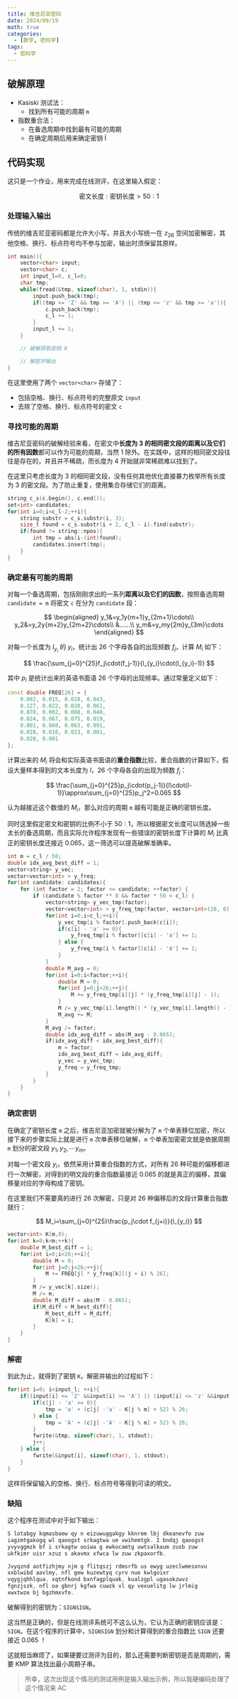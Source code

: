 ```yaml
---
title: 维吉尼亚密码
date: 2024/09/19
math: true
categories:
  - [数学, 密码学]
tags:
  - 密码学
---
```


## 破解原理

- Kasiski 测试法：
  - 找到所有可能的周期 `m`
- 指数重合法：
  - 在备选周期中找到最有可能的周期
  - 在确定周期后用来确定密钥
Í
## 代码实现

这只是一个作业，用来完成在线测评，在这里输入假定：

$$
\text{密文长度}:\text{密钥长度} > 50:1
$$

### 处理输入输出

传统的维吉尼亚密码都是允许大小写，并且大小写统一在 $\mathbb{z}_{26}$ 空间加密解密，其他空格、换行、标点符号均不参与加密，输出时须保留其原样。

```cpp
int main(){
    vector<char> input;
    vector<char> c;
    int input_l=0, c_l=0;
    char tmp;
    while(fread(&tmp, sizeof(char), 1, stdin)){
        input.push_back(tmp);
        if((tmp <= 'Z' && tmp >= 'A') || (tmp <= 'z' && tmp >= 'a')){
            c.push_back(tmp);
            c_l += 1;
        }
        input_l += 1;
    }

	// 破解获取密钥 K

	// 解密并输出
}
```

在这里使用了两个 `vector<char>` 存储了：

- 包括空格、换行、标点符号的完整原文 `input`
- 去除了空格、换行、标点符号的密文 `c`

### 寻找可能的周期

维吉尼亚密码的破解经验来看，在密文中**长度为 3 的相同密文段的距离以及它们的所有因数**都可以作为可能的周期，当然 1 除外。在实践中，这样的相同密文段往往是存在的，并且并不稀疏，而长度为 4 开始就非常稀疏难以找到了。

在这里只考虑长度为 3 的相同密文段，没有任何其他优化直接暴力枚举所有长度为 3 的密文段。为了防止重复，使用集合存储它们的距离。

```cpp
string c_s(c.begin(), c.end());
set<int> candidates;
for(int i=0;i<c_l-2;++i){
    string substr = c_s.substr(i, 3);
    size_t found = c_s.substr(i + 2, c_l - i).find(substr);
    if(found != string::npos){
        int tmp = abs(i-(int)found);
        candidates.insert(tmp);
    }
}
```

### 确定最有可能的周期

对每一个备选周期，包括刚刚求出的一系列**距离以及它们的因数**，按照备选周期 `candidate = m` 将密文 `c` 在分为 `candidate` 段：

$$
\begin{aligned}
y_1&=y_1y{m+1}y_{2m+1}\cdots\\
y_2&=y_2y{m+2}y_{2m+2}\cdots\\
&......\\
y_m&=y_my{2m}y_{3m}\cdots
\end{aligned}
$$

对每一个长度为 $l_{y_i}$ 的 $y_i$，统计出 26 个字母各自的出现频数 $f_j$，计算 $M_i$ 如下：

$$
\frac{\sum_{j=0}^{25}f_j\cdot(f_j-1)}{l_{y_i}\cdot(l_{y_i}-1)}
$$

其中 $p_i$ 是统计出来的英语书面语 26 个字母的出现频率。通过常量定义如下：

```cpp
const double FREQ[26] = {
    0.082, 0.015, 0.028, 0.043,
    0.127, 0.022, 0.020, 0.061,
    0.070, 0.002, 0.008, 0.040,
    0.024, 0.067, 0.075, 0.019,
    0.001, 0.060, 0.063, 0.091,
    0.028, 0.010, 0.023, 0.001,
    0.020, 0.001
};
```

计算出来的 $M_i$ 将会和实际英语书面语的**重合指数**比较，重合指数的计算如下，假设大量样本得到的文本长度为 $l$，26 个字母各自的出现为频数 $f_j$：

$$
\frac{\sum_{j=0}^{25}p_j\cdot(p_j-1)}{l\cdot(l-1)}\approx\sum_{j=0}^{25}p_j^2=0.065
$$

认为越接近这个数值的 $M_i$，那么对应的周期 `m` 越有可能是正确的密钥长度。

同时这里假定密文和密钥的比例不小于 $50:1$，所以根据密文长度可以筛选掉一些太长的备选周期，而且实际允许程序发现有一些错误的密钥长度下计算的 $M_i$ 比真正的密钥长度还接近 $0.065$，这一筛选可以提高破解准确率。

```cpp
int m = c_l / 50;
double idx_avg_best_diff = 1;
vector<string> y_vec;
vector<vector<int> > y_freq;
for(int candidate: candidates){
    for (int factor = 2; factor <= candidate; ++factor) {
        if (candidate % factor ** 0 && factor * 50 < c_l) {
            vector<string> y_vec_tmp(factor);
            vector<vector<int> > y_freq_tmp(factor, vector<int>(26, 0));
            for(int i=0;i<c_l;++i){
                y_vec_tmp[i % factor].push_back(c[i]);
                if(c[i] - 'a' >= 0){
                    y_freq_tmp[i % factor][c[i] - 'a'] += 1;
                } else {
                    y_freq_tmp[i % factor][c[i] - 'A'] += 1;
                }
            }
            double M_avg = 0;
            for(int i=0;i<factor;++i){
                double M = 0;
                for(int j=0;j<26;++j){
                    M += y_freq_tmp[i][j] * (y_freq_tmp[i][j] - 1);
                }
                M /= y_vec_tmp[i].length() * (y_vec_tmp[i].length() - 1);
                M_avg += M;
            }
            M_avg /= factor;
            double idx_avg_diff = abs(M_avg - 0.065);
            if(idx_avg_diff < idx_avg_best_diff){
                m = factor;
                idx_avg_best_diff = idx_avg_diff;
                y_vec = y_vec_tmp;
                y_freq = y_freq_tmp;
            }
        }
    }
}
```

### 确定密钥

在确定了密钥长度 `m` 之后，维吉尼亚加密就被分解为了 `m` 个单表移位加密，所以接下来的步骤实际上就是进行 `m` 次单表移位破解，`m` 个单表加密密文就是依据周期 `m` 划分的密文段 $y_1,y_2,\cdots y_m$。

对每一个密文段 $y_i$，依然采用计算重合指数的方式，对所有 26 种可能的偏移都进行一次解密，对得到的明文段的重合指数最接近 $0.065$ 的就是真正的偏移，其偏移量对应的字母构成了密钥。

在这里我们不需要真的进行 26 次解密，只是对 26 种偏移后的文段计算重合指数就行：

$$
M_i=\sum_{j=0}^{25}\frac{p_j\cdot f_{j+i}}{l_{y_i}}
$$

```cpp
vector<int> K(m,0);
for(int k=0;k<m;++k){
    double M_best_diff = 1;
    for(int i=0;i<26;++i){
        double M = 0;
        for(int j=0;j<26;++j){
            M += FREQ[j] * y_freq[k][(j + i) % 26];
        }
        M /= y_vec[k].size();
        M /= m;
        double M_diff = abs(M - 0.065);
        if(M_diff < M_best_diff){
            M_best_diff = M_diff;
            K[k] = i;
        }
    }
}
```

### 解密

到此为止，就得到了密钥 `K`，解密并输出的过程如下：

```cpp
for(int i=0; i<input_l; ++i){
    if((input[i] <= 'Z' &&input[i] >= 'A') || (input[i] <= 'z' &&input[i] >= 'a')){
        if(c[j] - 'a' >= 0){
            tmp = 'a' + (c[j] -'a' - K[j % m] + 52) % 26;
        } else {
            tmp = 'A' + (c[j] -'A' - K[j % m] + 52) % 26;
        }
        fwrite(&tmp, sizeof(char), 1, stdout);
        j++;
    } else {
        fwrite(&input[i], sizeof(char), 1, stdout);
    }
}
```

这样将保留输入的空格、换行、标点符号等得到可读的明文。

### 缺陷

这个程序在测试中对于如下输出：

```c
S lotabgy kqmasbaew qy n eizuwuggakgy kknrem lbj dkeanevfo zuw
iagzmtgakogq wl qaoogst srkagtwa ue vwihemtgk. I bndqj qaoogst
yvyvggmzk bf i srkagtw ooiwa g ewkocamtg uwtsalkaum zusb zuw
ukfkimr uisr xzuz s akavmx xfwca lw zuw zkpaxorfb.

Jvyqznd aotfizhjmy njm g flitqszj rdmsrfb us ewyg uzeclwmesxnvu
xxblwibd aavlmy, nfl gew kuzewtyq cyrv nue kwlgoixr
vqygjqhhlqua, xqtnfkond bxnfagplquak, kualzgpl ugasokzwvz
fgnzjszk, nfl oa gbnrj kgfwa cuwzk vl qy vexuelitg lw jrlmig
xwxtwze bj bgzhmxvfo.
```

破解得到的密钥为：`SIGNSIGN`。

这当然是正确的，但是在线测评系统可不这么认为，它认为正确的密钥应该是：`SIGN`。在这个程序的计算中，`SIGNSIGN` 划分和计算得到的重合指数比 `SIGN` 还要接近 $0.065$ ！

这就相当麻烦了，如果硬要过测评为目的，那么还需要判断密钥是否是周期的，需要 KMP 算法找出最小周期子串。

> 所幸，这次出现这个情况的测试用例是输入输出示例，所以我硬编码处理了这个情况来 AC
